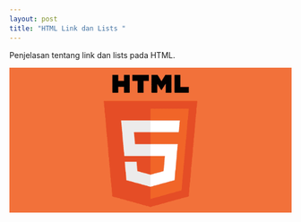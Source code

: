 ```yaml
---
layout: post
title: "HTML Link dan Lists "
---
```


Penjelasan tentang link dan lists pada HTML.

![HTML LINK DAN LIST](/assets/images/html.png)

